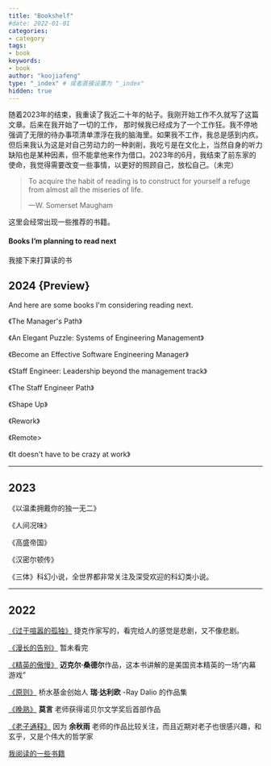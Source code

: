 ```yaml
---
title: "Bookshelf"
#date: 2022-01-01
categories:
- category
tags:
- book
keywords:
- book
author: "koojiafeng"
type: "_index" # 或者直接设置为 "_index"
hidden: true
---
```

随着2023年的结束，我重读了我近二十年的帖子。我刚开始工作不久就写了这篇文章。后来在我开始了一切的工作， 那时候我已经成为了一个工作狂。我不停地强调了无限的待办事项清单漂浮在我的脑海里。如果我不工作，我总是感到内疚。但后来我认为这是对自己劳动力的一种剥削，我吃亏是在文化上，当然自身的听力缺陷也是某种因素，但不能拿他来作为借口。2023年的6月，我结束了前东家的使命，我觉得需要改变一些事情，以更好的照顾自己，放松自己。（未完）

<blockquote class="huge bound">
    <p>To acquire the habit of reading is to construct for yourself a refuge from almost all the miseries of life.</p>
    <span class="author">—W. Somerset Maugham</span>
</blockquote>

这里会经常出现一些推荐的书籍。

#### Books I’m planning to read next  
我接下来打算读的书
<h2>2024 {Preview}</h2>

And here are some books I'm considering reading next. 

《The Manager's Path》

《An Elegant Puzzle: Systems of Engineering Management》

《Become an Effective Software Engineering Manager》

《Staff Engineer: Leadership beyond the management track》

《The Staff Engineer Path》

《Shape Up》

《Rework》

《Remote>

《It doesn't have to be crazy at work》

---

<h2>2023</h2>

《以温柔拥戴你的独一无二》  

《人间况味》  

《高盛帝国》

《汉密尔顿传》

《三体》科幻小说，全世界都非常关注及深受欢迎的科幻类小说。

---

<h2>2022</h2>

[《过于喧嚣的孤独》](https://book.douban.com/subject/26220767/) 捷克作家写的，看完给人的感觉是悲剧，又不像悲剧。

[《漫长的告别》](https://book.douban.com/subject/34970873/?ref=koojiafeng.com) 暂未看完

[《精英的傲慢》](https://book.douban.com/subject/35586814/?ref=koojiafeng.com) **迈克尔·桑德尔**作品，这本书讲解的是美国资本精英的一场“内幕游戏”

[《原则》](https://book.douban.com/subject/27608239/?ref=koojiafeng.com) 桥水基金创始人 **瑞·达利欧** -Ray Dalio 的作品集

[《晚熟》](https://book.douban.com/subject/35141940/?ref=koojiafeng.com) **莫言** 老师获得诺贝尔文学奖后首部作品

[《老子通释》](https://book.douban.com/subject/35392918/?ref=koojiafeng.com) 因为 **余秋雨** 老师的作品比较关注，而且近期对老子也很感兴趣，和玄乎，又是个伟大的哲学家

[我阅读的一些书籍](https://koojiafeng.notion.site/0f22652723074a36aa624cba37bdff3e?v=942c82bc16a1493ebb820368a76ba5d7&ref=koojiafeng.com)
<!--more-->
